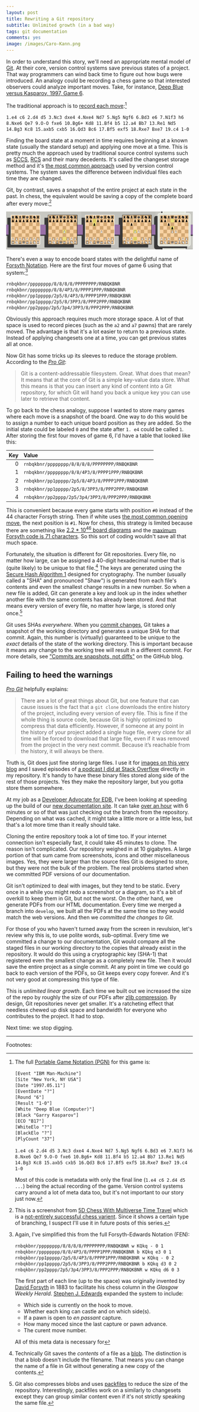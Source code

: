```yaml
---
layout: post
title: Rewriting a Git repository
subtitle: Unlimited growth (in a bad way)
tags: git documentation
comments: yes
image: /images/Caro-Kann.png
---
```


In order to understand this story, we'll need an appropriate mental
model of [Git](https://en.wikipedia.org/wiki/Git). At their core,
version control systems save previous states of a project. That way
programmers can wind back time to figure out how bugs were
introduced. An analogy could be recording a chess game so that
interested observers could analyze important moves. Take, for
instance, [Deep Blue versus Kasparov, 1997, Game
6](https://en.wikipedia.org/wiki/Deep_Blue_versus_Kasparov,_1997,_Game_6).

The traditional approach is to [record each
move](https://www.chessgames.com/perl/chessgame?gid=1070917):[^1]

```
1.e4 c6 2.d4 d5 3.Nc3 dxe4 4.Nxe4 Nd7 5.Ng5 Ngf6 6.Bd3 e6 7.N1f3 h6 8.Nxe6 Qe7 9.O-O fxe6 10.Bg6+ Kd8 11.Bf4 b5 12.a4 Bb7 13.Re1 Nd5 14.Bg3 Kc8 15.axb5 cxb5 16.Qd3 Bc6 17.Bf5 exf5 18.Rxe7 Bxe7 19.c4 1-0
```

Finding the board state at a moment in time requires beginning at a
known state (usually the standard setup) and applying one move at a
time. This is pretty much the approach used by traditional source
control systems such as
[SCCS](https://en.wikipedia.org/wiki/Source_Code_Control_System),
[RCS](https://en.wikipedia.org/wiki/Revision_Control_System) and their
many decedents. It's called the changeset storage method and it's [the
most common
approach](https://en.wikipedia.org/wiki/Comparison_of_version-control_software#Technical_information)
used by version control systems. The system saves the difference
between individual files each time they are changed.

Git, by contrast, saves a snapshot of the entire project at each state
in the past. In chess, the equivalent would be saving a copy of the
complete board after every move:[^2]

![The first four moves of Deep Blue versus Kasparov, 1997, Game 6 displayed as 5 separate boards.](/images/Caro-Kann.png)


There's even a way to encode board states with the delightful name of
[Forsyth
Notation](https://en.wikipedia.org/wiki/Forsyth%E2%80%93Edwards_Notation). Here
are the first four moves of game 6 using that system:[^3]


```
rnbqkbnr/pppppppp/8/8/8/8/PPPPPPPP/RNBQKBNR
rnbqkbnr/pppppppp/8/8/4P3/8/PPPP1PPP/RNBQKBNR
rnbqkbnr/pp1ppppp/2p5/8/4P3/8/PPPP1PPP/RNBQKBNR
rnbqkbnr/pp1ppppp/2p5/8/3PP3/8/PPP2PPP/RNBQKBNR
rnbqkbnr/pp2pppp/2p5/3p4/3PP3/8/PPP2PPP/RNBQKBNR
```

Obviously this approach requires much more storage space. A lot of
that space is used to record pieces (such as the `a2` and `a7` pawns)
that are rarely moved. The advantage is that it's a lot easier to
return to a previous state. Instead of applying changesets one at a
time, you can get previous states all at once.

Now Git has some tricks up its sleeves to reduce the storage
problem. According to the [_Pro
Git_](https://git-scm.com/book/en/v2/Git-Internals-Git-Objects):

> Git is a content-addressable filesystem. Great. What does that mean?
> It means that at the core of Git is a simple key-value data
> store. What this means is that you can insert any kind of content
> into a Git repository, for which Git will hand you back a unique key
> you can use later to retrieve that content.

To go back to the chess analogy, suppose I wanted to store many games
where each move is a snapshot of the board. One way to do this would
be to assign a number to each unique board position as they are
added. So the initial state could be labeled `0` and the state after
`1. e4` could be called `1`. After storing the first four moves of
game 6, I'd have a table that looked like this:

Key | Value
--: | :----
0   | `rnbqkbnr/pppppppp/8/8/8/8/PPPPPPPP/RNBQKBNR`
1   | `rnbqkbnr/pppppppp/8/8/4P3/8/PPPP1PPP/RNBQKBNR`
2   | `rnbqkbnr/pp1ppppp/2p5/8/4P3/8/PPPP1PPP/RNBQKBNR`
3   | `rnbqkbnr/pp1ppppp/2p5/8/3PP3/8/PPP2PPP/RNBQKBNR`
4   | `rnbqkbnr/pp2pppp/2p5/3p4/3PP3/8/PPP2PPP/RNBQKBNR`

This is convenient because every game starts with position `#0`
instead of the 44 character Forsyth string. Then if white uses [the
most common opening move](https://www.365chess.com/opening.php), the
next position is `#1`. Now for chess, this strategy is limited because
there are something like [2.2 * 10<sup>46</sup> board
diagrams](https://math.stackexchange.com/questions/1406919/how-many-legal-states-of-chess-exists)
and the [maximum Forsyth code is 71
characters](https://chess.stackexchange.com/questions/30004/longest-possible-fen). So
this sort of coding wouldn't save all that much space.

Fortunately, the situation is different for Git repositories. Every
file, no matter how large, can be assigned a 40-digit hexadecimal
number that is (quite likely) to be unique to that file.[^4] The keys
are generated using the [Secure Hash Algorithm
1](https://en.wikipedia.org/wiki/SHA-1) designed for cryptography. The
number (usually called a "SHA" and pronounced "Shaw") is generated
from each file's contents and even the smallest change results in a
new number. So when a new file is added, Git can generate a key and
look up in the index whether another file with the same contents has
already been stored. And that means every version of every file, no
matter how large, is stored only once.[^5]

Git uses SHAs _everywhere_. When you [commit
changes](https://git-scm.com/docs/git-commit), Git takes a snapshot of
the working directory and generates a unique SHA for that
commit. Again, this number is (virtually) guaranteed to be unique to
the _exact_ details of the state of the working directory. This is
important because it means any change to the working tree will result
in a different commit. For more details, see ["Commits are snapshots,
not
diffs"](https://github.blog/2020-12-17-commits-are-snapshots-not-diffs/)
on the GitHub blog.

## Failing to heed the warnings

[_Pro
Git_](https://git-scm.com/book/en/v2/Git-Internals-Maintenance-and-Data-Recovery)
helpfully explains:

> There are a lot of great things about Git, but one feature that can
> cause issues is the fact that a `git clone` downloads the entire
> history of the project, including every version of every file. This
> is fine if the whole thing is source code, because Git is highly
> optimized to compress that data efficiently. However, if someone at
> any point in the history of your project added a single huge file,
> every clone for all time will be forced to download that large file,
> even if it was removed from the project in the very next
> commit. Because it’s reachable from the history, it will always be
> there.

Truth is, Git does just fine storing large files. I use it for [images
on this very
blog](https://github.com/jericson/jericson.github.io/tree/master/images)
and I saved episodes of [a podcast I did at Stack
Overflow](https://github.com/unicorn-meta-zoo/unicorn-meta-zoo.github.io)
directly in my repository. It's handy to have these binary files
stored along side of the rest of those projects. Yes they make the
repository larger, but you gotta store them somewhere.

At my job as a [Developer Advocate for
EDB](/2021/04/30/developer_advocate.html), I've been looking at
speeding up the build of our [new documentation
site](https://github.com/EnterpriseDB/docs). It can take [over an
hour](https://github.com/EnterpriseDB/docs/runs/3313222785?check_suite_focus=true)
with 6 minutes or so of that was just checking out the branch from the
repository. Depending on what was cached, it might take a little more
or a little less, but that's a lot more time than it really should
take.

Cloning the entire repository took a lot of time too. If your internet
connection isn't especially fast, it could take 45 minutes to
clone. The reason isn't complicated. Our repository weighed in at 10
gigabytes. A large portion of that sum came from screenshots, icons
and other miscellaneous images. Yes, they were larger than the source
files Git is designed to store, but they were not the bulk of the
problem. The real problems started when we committed PDF versions of
our documentation.

Git isn't optimized to deal with images, but they tend to be
static. Every once in a while you might redo a screenshot or a
diagram, so it's a bit of overkill to keep them in Git, but not the
worst. On the other hand, we generate PDFs from our HTML
documentation. Every time we merged a branch into `develop`, we built
all the PDFs at the same time so they would match the web
versions. And then we _committed the changes to Git_.

For those of you who haven't turned away from the screen in revulsion,
let's review why this is, to use polite words, sub-optimal. Every time
we committed a change to our documentation, Git would compare all the
staged files in our working directory to the copies that already exist
in the repository. It would do this using a cryptographic key (SHA-1)
that registered even the smallest change as a completely new
file. Then it would save the entire project as a single commit. At any
point in time we could go back to each version of the PDFs, so Git
keeps every copy forever. And it's not very good at compressing this
type of file.

This is _unlimited linear growth_. Each time we built out we increased
the size of the repo by roughly the size of our PDFs after [zlib
compression](https://en.wikipedia.org/wiki/Zlib). By design, Git
repositories never get smaller. It's a ratcheting effect that needless
chewed up disk space and bandwidth for everyone who contributes to the
project. It had to stop.

Next time: we stop digging.

---

Footnotes:

[^1]: The full [Portable Game Notation
    (PGN)](https://en.wikipedia.org/wiki/Portable_Game_Notation) for
    this game is:

     ```
     [Event "IBM Man-Machine"]
     [Site "New York, NY USA"]
     [Date "1997.05.11"]
     [EventDate "?"]
     [Round "6"]
     [Result "1-0"]
     [White "Deep Blue (Computer)"]
     [Black "Garry Kasparov"]
     [ECO "B17"]
     [WhiteElo "?"]
     [BlackElo "?"]
     [PlyCount "37"]

     1.e4 c6 2.d4 d5 3.Nc3 dxe4 4.Nxe4 Nd7 5.Ng5 Ngf6 6.Bd3 e6 7.N1f3 h6 8.Nxe6 Qe7 9.O-O fxe6 10.Bg6+ Kd8 11.Bf4 b5 12.a4 Bb7 13.Re1 Nd5 14.Bg3 Kc8 15.axb5 cxb5 16.Qd3 Bc6 17.Bf5 exf5 18.Rxe7 Bxe7 19.c4 1-0
     ```

     Most of this code is metadata with only the final line (`1.e4 c6
2.d4 d5 ...`) being the actual recording of the game. Version control
systems carry around a lot of meta data too, but it's not important to
our story just now.

[^2]: This is a screenshot from [5D Chess With Multiverse Time
    Travel](https://store.steampowered.com/app/1349230/5D_Chess_With_Multiverse_Time_Travel/)
    which is a [not-entirely successful chess
    varient](https://www.rockpapershotgun.com/actual-5d-chess-proves-that-time-travel-should-not-be-allowed). Since
    it shows a certain type of branching, I suspect I'll use it in
    future posts of this series.

[^3]: Again, I've simplified this from the full Forsyth-Edwards
    Notation (FEN):

    ```
    rnbqkbnr/pppppppp/8/8/8/8/PPPPPPPP/RNBQKBNR w KQkq - 0 1
    rnbqkbnr/pppppppp/8/8/4P3/8/PPPP1PPP/RNBQKBNR b KQkq e3 0 1
    rnbqkbnr/pp1ppppp/2p5/8/4P3/8/PPPP1PPP/RNBQKBNR w KQkq - 0 2
    rnbqkbnr/pp1ppppp/2p5/8/3PP3/8/PPP2PPP/RNBQKBNR b KQkq d3 0 2
    rnbqkbnr/pp2pppp/2p5/3p4/3PP3/8/PPP2PPP/RNBQKBNR w KQkq d6 0 3
    ```

    The first part of each line (up to the space) was originally
    invented by [David
    Forsyth](https://www.chessscotland.com/documents/history/biographies/forsyth.htm)
    in 1883 to facilitate his chess column in the _Glasgow Weekly
    Herald_. [Stephen
    J. Edwards](https://www.chessprogramming.org/Steven_Edwards)
    expanded the system to include:
    
    * Which side is currently on the hook to move.
    * Whether each king can castle and on which side(s).
    * If a pawn is open to _en passant_ capture.
    * How many moced since the last capture or pawn advance.
    * The curent move number.
    
    All of this meta data is necessary for 
    
[^4]: Technically Git saves the _contents_ of a file as a
    [blob](https://en.wikipedia.org/wiki/Binary_large_object). The
    distinction is that a blob doesn't include the filename. That
    means you can change the name of a file in Git without generating
    a new copy of the contents.

[^5]: Git also compresses blobs and uses
    [packfiles](https://git-scm.com/book/en/v2/Git-Internals-Packfiles)
    to reduce the size of the repository. Interestingly, packfiles
    work on a similarly to changesets except they can group similar
    content even if it's not strictly speaking the same file.
